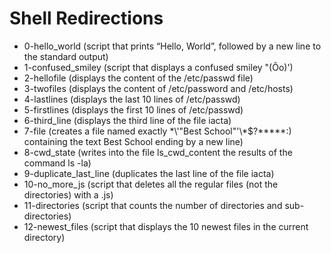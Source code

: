 # Shell Redirections


* 0-hello_world		(script that prints “Hello, World”, followed by a new line to the standard output)
* 1-confused_smiley	(script that displays a confused smiley "(Ôo)')
* 2-hellofile		(displays the content of the /etc/passwd file)
* 3-twofiles		(displays the content of /etc/password and /etc/hosts)
* 4-lastlines		(displays the last 10 lines of /etc/passwd)
* 5-firstlines		(displays the first 10 lines of /etc/passwd)
* 6-third_line		(displays the third line of the file iacta)
* 7-file		(creates a file named exactly \*\\'"Best School"\'\\*$\?\*\*\*\*\*:) containing the text Best School ending by a new line)
* 8-cwd_state		(writes into the file ls_cwd_content the results of the command ls -la)
* 9-duplicate_last_line	(duplicates the last line of the file iacta)
* 10-no_more_js		(script that deletes all the regular files (not the directories) with a .js)
* 11-directories	(script that counts the number of directories and sub-directories)
* 12-newest_files	(script that displays the 10 newest files in the current directory)